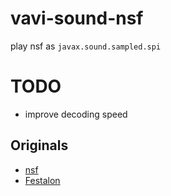 # vavi-sound-nsf

play nsf as `javax.sound.sampled.spi`

# TODO

 * improve decoding speed

## Originals

  * [nsf](https://github.com/orangelando/nsf)
  * [Festalon](https://github.com/ahefner/festalon)
